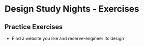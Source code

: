 # Design Study Nights - Exercises

## Practice Exercises
- Find a website you like and reserve-engineer its design
